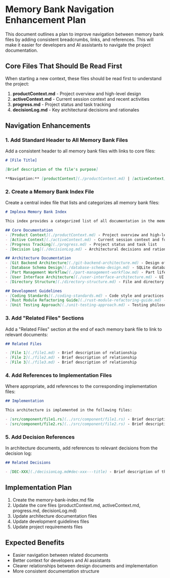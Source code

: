# Memory Bank Navigation Enhancement Plan

This document outlines a plan to improve navigation between memory bank files by adding consistent breadcrumbs, links, and references. This will make it easier for developers and AI assistants to navigate the project documentation.

## Core Files That Should Be Read First

When starting a new context, these files should be read first to understand the project:

1. **productContext.md** - Project overview and high-level design
2. **activeContext.md** - Current session context and recent activities
3. **progress.md** - Project status and task tracking
4. **decisionLog.md** - Key architectural decisions and rationales

## Navigation Enhancements

### 1. Add Standard Header to All Memory Bank Files

Add a consistent header to all memory bank files with links to core files:

```markdown
# [File Title]

[Brief description of the file's purpose]

**Navigation:** [productContext](./productContext.md) | [activeContext](./activeContext.md) | [progress](./progress.md) | [decisionLog](./decisionLog.md) | [Back to Memory Bank Index](./memory-bank-index.md)
```

### 2. Create a Memory Bank Index File

Create a central index file that lists and categorizes all memory bank files:

```markdown
# Implexa Memory Bank Index

This index provides a categorized list of all documentation in the memory bank.

## Core Documentation
- [Product Context](./productContext.md) - Project overview and high-level design
- [Active Context](./activeContext.md) - Current session context and focus
- [Progress Tracking](./progress.md) - Project status and task list
- [Decision Log](./decisionLog.md) - Architectural decisions and rationales

## Architecture Documentation
- [Git Backend Architecture](./git-backend-architecture.md) - Design of the Git backend component
- [Database Schema Design](./database-schema-design.md) - SQLite database schema design
- [Part Management Workflow](./part-management-workflow.md) - Part lifecycle workflow design
- [User Interface Architecture](./user-interface-architecture.md) - UI design and components
- [Directory Structure](./directory-structure.md) - File and directory organization

## Development Guidelines
- [Coding Standards](./coding-standards.md) - Code style and practices
- [Rust Module Refactoring Guide](./rust-module-refactoring-guide.md) - Guide for module organization
- [Unit Testing Approach](./unit-testing-approach.md) - Testing philosophy and practices
```

### 3. Add "Related Files" Sections

Add a "Related Files" section at the end of each memory bank file to link to relevant documents:

```markdown
## Related Files

- [File 1](./file1.md) - Brief description of relationship
- [File 2](./file2.md) - Brief description of relationship
- [File 3](./file3.md) - Brief description of relationship
```

### 4. Add References to Implementation Files

Where appropriate, add references to the corresponding implementation files:

```markdown
## Implementation

This architecture is implemented in the following files:

- [src/component/file1.rs](../src/component/file1.rs) - Brief description
- [src/component/file2.rs](../src/component/file2.rs) - Brief description
```

### 5. Add Decision References

In architecture documents, add references to relevant decisions from the decision log:

```markdown
## Related Decisions

- [DEC-XXX](./decisionLog.md#dec-xxx---title) - Brief description of the decision
```

## Implementation Plan

1. Create the memory-bank-index.md file
2. Update the core files (productContext.md, activeContext.md, progress.md, decisionLog.md)
3. Update architecture documentation files
4. Update development guidelines files
5. Update project requirements files

## Expected Benefits

- Easier navigation between related documents
- Better context for developers and AI assistants
- Clearer relationships between design documents and implementation
- More consistent documentation structure